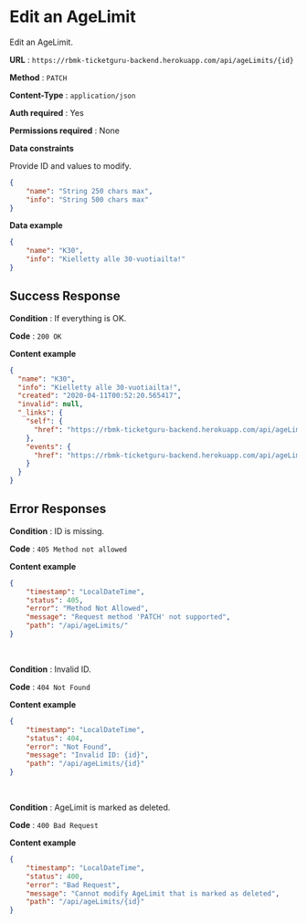 # Edit an AgeLimit

Edit an AgeLimit.

**URL** : `https://rbmk-ticketguru-backend.herokuapp.com/api/ageLimits/{id}`

**Method** : `PATCH`

**Content-Type** : `application/json`

**Auth required** : Yes

**Permissions required** : None

**Data constraints**

Provide ID and values to modify.

```json
{
    "name": "String 250 chars max",
    "info": "String 500 chars max"
}
```

**Data example**

```json
{
    "name": "K30",
    "info": "Kielletty alle 30-vuotiailta!"
}
```

## Success Response

**Condition** : If everything is OK.

**Code** : `200 OK`

**Content example**

```json
{
  "name": "K30",
  "info": "Kielletty alle 30-vuotiailta!",
  "created": "2020-04-11T00:52:20.565417",
  "invalid": null,
  "_links": {
    "self": {
      "href": "https://rbmk-ticketguru-backend.herokuapp.com/api/ageLimits/3"
    },
    "events": {
      "href": "https://rbmk-ticketguru-backend.herokuapp.com/api/ageLimits/3/events"
    }
  }
}
```

## Error Responses

**Condition** : ID is missing.

**Code** : `405 Method not allowed`

**Content example**

```json
{
    "timestamp": "LocalDateTime",
    "status": 405,
    "error": "Method Not Allowed",
    "message": "Request method 'PATCH' not supported",
    "path": "/api/ageLimits/"
}
```
</br>

**Condition** : Invalid ID.

**Code** : `404 Not Found`

**Content example**

```json
{
    "timestamp": "LocalDateTime",
    "status": 404,
    "error": "Not Found",
    "message": "Invalid ID: {id}",
    "path": "/api/ageLimits/{id}"
}
```
</br>

**Condition** : AgeLimit is marked as deleted.

**Code** : `400 Bad Request`

**Content example**

```json
{
    "timestamp": "LocalDateTime",
    "status": 400,
    "error": "Bad Request",
    "message": "Cannot modify AgeLimit that is marked as deleted",
    "path": "/api/ageLimits/{id}"
}
```